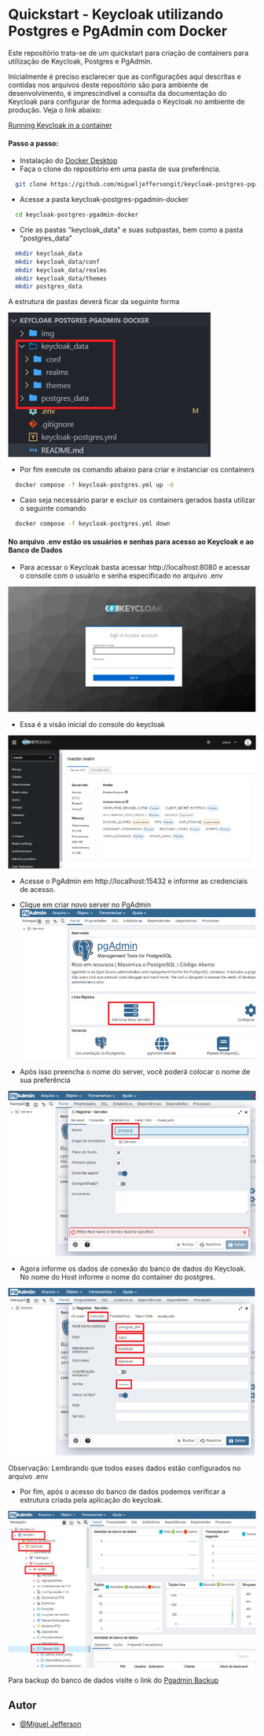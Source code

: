 # Quickstart - Keycloak utilizando Postgres e PgAdmin com Docker

Este repositório trata-se de um quickstart para criação de containers para utilização de Keycloak, Postgres e PgAdmin.

Inicialmente é preciso esclarecer que as configurações aqui descritas e contidas nos arquivos deste repositório são para ambiente de desenvolvimento, é imprescindível a consulta da documentação do Keycloak para configurar de forma adequada o Keycloak no ambiente de produção. Veja o link abaixo:

[Running Keycloak in a container](https://www.keycloak.org/server/containers)
#### Passo a passo:

- Instalação do [Docker Desktop](https://www.docker.com/products/docker-desktop/)
- Faça o clone do repositório em uma pasta de sua preferência.

```bash
  git clone https://github.com/migueljeffersongit/keycloak-postgres-pgadmin-docker.git  
```

- Acesse a pasta keycloak-postgres-pgadmin-docker 

```bash
  cd keycloak-postgres-pgadmin-docker
```

- Crie as pastas "keycloak_data" e suas subpastas, bem como a pasta "postgres_data"

```bash
  mkdir keycloak_data
  mkdir keycloak_data/conf
  mkdir keycloak_data/realms
  mkdir keycloak_data/themes
  mkdir postgres_data
```

A estrutura de pastas deverá ficar da seguinte forma

![Estrutura de pasta](https://raw.githubusercontent.com/migueljeffersongit/keycloak-postgres-pgadmin-docker/main/img/estrutura-pastas.png)

- Por fim execute os comando abaixo para criar e instanciar os containers

```bash
  docker compose -f keycloak-postgres.yml up -d
```

- Caso seja necessário parar e excluir os containers gerados basta utilizar o seguinte comando

```bash
  docker compose -f keycloak-postgres.yml down
```

#### No arquivo .env estão os usuários e senhas para acesso ao Keycloak e ao Banco de Dados

- Para acessar o Keycloak basta acessar http://localhost:8080 e acessar o console com o usuário e senha especificado no arquivo .env

![Página login keycloak](https://raw.githubusercontent.com/migueljeffersongit/keycloak-postgres-pgadmin-docker/main/img/keycloak-login.png)

- Essa é a visão inicial do console do keycloak

![Visão inicial keycloak](https://raw.githubusercontent.com/migueljeffersongit/keycloak-postgres-pgadmin-docker/main/img/keycloak-console.png)


- Acesse o PgAdmin em http://localhost:15432 e informe as credenciais de acesso.

- Clique em criar novo server no PgAdmin
![Criar novo server PgAdmin](https://raw.githubusercontent.com/migueljeffersongit/keycloak-postgres-pgadmin-docker/main/img/pgadmin-add-server.png)

- Após isso preencha o nome do server, você poderá colocar o nome de sua preferência

![Criar novo server PgAdmin](https://raw.githubusercontent.com/migueljeffersongit/keycloak-postgres-pgadmin-docker/main/img/pgadmin-add-server-name.png)

- Agora informe os dados de conexão do banco de dados do Keycloak. No nome do Host informe o nome do container do postgres.

![Dados conexão banco de dados keycloak](https://raw.githubusercontent.com/migueljeffersongit/keycloak-postgres-pgadmin-docker/main/img/pgadmin-add-server-conexao.png)

Observação: Lembrando que todos esses dados estão configurados no arquivo .env

- Por fim, após o acesso do banco de dados podemos verificar a estrutura criada pela aplicação do keycloak. 

![Banco de dados Keycloak](https://raw.githubusercontent.com/migueljeffersongit/keycloak-postgres-pgadmin-docker/main/img/pgadmin-banco-de-dados-keycloak.png)

Para backup do banco de dados visite o link do [Pgadmin Backup](https://www.pgadmin.org/docs/pgadmin4/development/backup_dialog.html)

## Autor

- [@Miguel Jefferson](https://github.com/migueljeffersongit)

